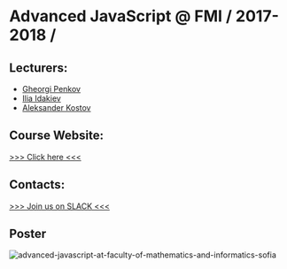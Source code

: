 # Advanced JavaScript @ FMI / 2017-2018 /

## Lecturers: 
* [Gheorgi Penkov](https://tr.im/IN-PENKOV)
* [Ilia Idakiev](https://tr.im/IN-IDAKIEV)
* [Aleksander Kostov](https://tr.im/IN-KOSTOV)

## Course Website:
<a href="http://telegra.ph/FMI-JS-1718-09-25?utm_source=tr.im&utm_medium=no_referer&utm_campaign=tr.im%2FFMIJS-17-18&utm_content=direct_input">>>> Click here <<<</a>

## Contacts:

<a href="https://fmijs.slack.com">>>> Join us on SLACK <<<</a>

## Poster
<img src="https://telegra.ph/file/57b3b008e30b9b32a9446.png" alt="advanced-javascript-at-faculty-of-mathematics-and-informatics-sofia">